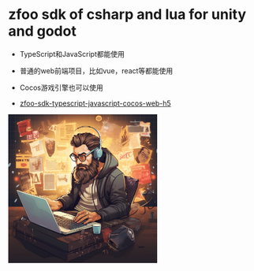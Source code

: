 # zfoo sdk of csharp and lua for unity and godot

- TypeScript和JavaScript都能使用
- 普通的web前端项目，比如vue，react等都能使用
- Cocos游戏引擎也可以使用

- [zfoo-sdk-typescript-javascript-cocos-web-h5](https://github.com/zfoo-project/zfoo-sdk-typescript-javascript-cocos-web-h5)

<img src="image/a10.png" width="60%">